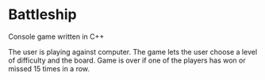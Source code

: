 # Battleship
Console game written in C++ 

The user is playing against computer. The game lets the user choose a level of difficulty and the board. Game is over if one of the players has won or missed 15 times in a row. 
